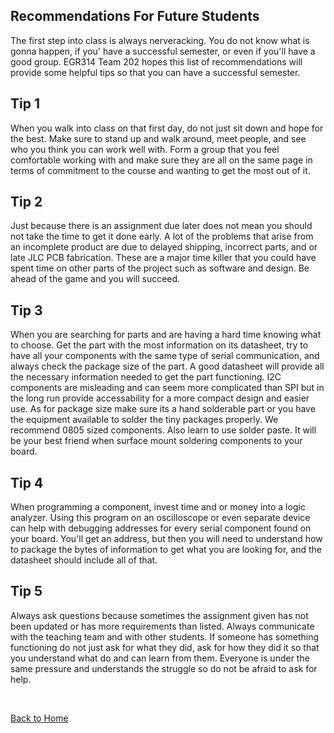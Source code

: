 ## Recommendations For Future Students
The first step into class is always nerveracking. You do not know what is gonna happen, if you' have a successful semester, or even if you'll have a good group. EGR314 Team 202 hopes this list of recommendations will provide some helpful tips so that you can have a successful semester. 

## Tip 1
When you walk into class on that first day, do not just sit down and hope for the best. Make sure to stand up and walk around, meet people, and see who you think you can work well with. Form a group that you feel comfortable working with and make sure they are all on the same page in terms of commitment to the course and wanting to get the most out of it. 

## Tip 2
Just because there is an assignment due later does not mean you should not take the time to get it done early. A lot of the problems that arise from an incomplete product are due to delayed shipping, incorrect parts, and or late JLC PCB fabrication. These are a major time killer that you could have spent time on other parts of the project such as software and design. Be ahead of the game and you will succeed.

## Tip 3
When you are searching for parts and are having a hard time knowing what to choose. Get the part with the most information on its datasheet, try to have all your components with the same type of serial communication, and always check the package size of the part. A good datasheet will provide all the necessary information needed to get the part functioning. I2C components are misleading and can seem more complicated than SPI but in the long run provide accessability for a more compact design and easier use. As for package size make sure its a hand solderable part or you have the equipment available to solder the tiny packages properly. We recommend 0805 sized components. Also learn to use solder paste. It will be your best friend when surface mount soldering components to your board. 

## Tip 4
When programming a component, invest time and or money into a logic analyzer. Using this program on an oscilloscope or even separate device can help with debugging addresses for every serial component found on your board. You'll get an address, but then you will need to understand how to package the bytes of information to get what you are looking for, and the datasheet should include all of that. 

## Tip 5
Always ask questions because sometimes the assignment given has not been updated or has more requirements than listed. Always communicate with the teaching team and with other students. If someone has something functioning do not just ask for what they did, ask for how they did it so that you understand what do and can learn from them. Everyone is under the same pressure and understands the struggle so do not be afraid to ask for help.

<br>

[Back to Home](index)